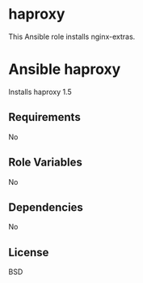 haproxy
=====

This Ansible role installs nginx-extras.


Ansible haproxy
===============

Installs haproxy 1.5

Requirements
------------

No

Role Variables
--------------

No

Dependencies
------------

No

License
-------

BSD
